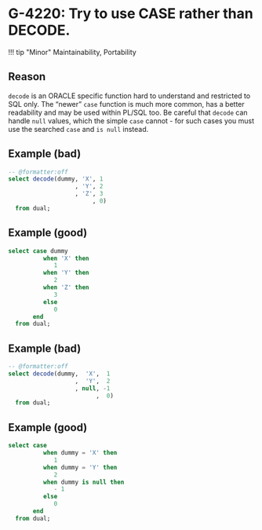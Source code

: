 # G-4220: Try to use CASE rather than DECODE.

!!! tip "Minor"
    Maintainability, Portability

## Reason

`decode` is an ORACLE specific function hard to understand and restricted to SQL only. The “newer” `case` function is much more common, has a better readability and may be used within PL/SQL too. Be careful that `decode` can handle `null` values, which the simple `case` cannot - for such cases you must use the searched `case` and `is null` instead.

## Example (bad)

``` sql
-- @formatter:off
select decode(dummy, 'X', 1 
                   , 'Y', 2
                   , 'Z', 3
                        , 0)
  from dual;
```

## Example (good)

``` sql
select case dummy
          when 'X' then
             1
          when 'Y' then
             2
          when 'Z' then
             3
          else
             0
       end
  from dual;
```

## Example (bad)

``` sql
-- @formatter:off
select decode(dummy,  'X',  1 
                   ,  'Y',  2
                   , null, -1
                         ,  0)
  from dual;
```

## Example (good)

``` sql
select case
          when dummy = 'X' then
             1
          when dummy = 'Y' then
             2
          when dummy is null then
             - 1
          else
             0
       end
  from dual;
```